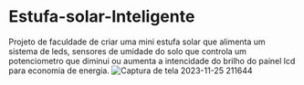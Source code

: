 # Estufa-solar-Inteligente
Projeto de faculdade de criar uma mini estufa solar que alimenta um sistema de leds, sensores de umidade do solo que controla um potenciometro que diminui ou aumenta a intencidade do brilho do painel lcd para economia de energia.
![Captura de tela 2023-11-25 211644](https://github.com/DiegoJustino-lab1/Estufa-solar-Inteligente/assets/103611906/b61bc0f0-178c-4156-b3c8-26dbed127e65)
